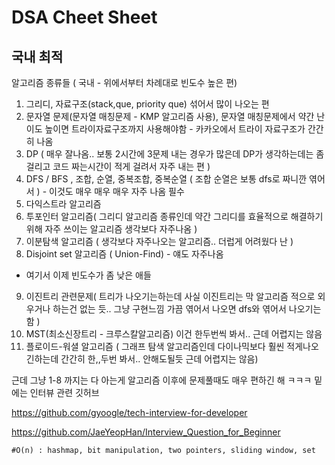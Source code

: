 # DSA Cheet Sheet

<h2>국내 최적</h2>

알고리즘 종류들 ( 국내 - 위에서부터 차례대로 빈도수 높은 편)
1. 그리디, 자료구조(stack,que, priority que) 섞어서 많이 나오는 편
2. 문자열 문제(문자열 매칭문제 - KMP 알고리즘 사용), 문자열 매칭문제에서 약간 난이도 높이면 트라이자료구조까지 사용해야함 - 카카오에서 트라이 자료구조가 간간히 나옴
3. DP ( 매우 잘나옴.. 보통 2시간에 3문제 내는 경우가 많은데 DP가 생각하는데는 좀 걸리고 코드 짜는시간이 적게 걸려서 자주 내는 편 )
4. DFS / BFS , 조합, 순열, 중복조합, 중복순열 ( 조합 순열은 보통 dfs로 짜니깐 엮어서 ) - 이것도 매우 매우 매우 자주 나옴 필수 
5. 다익스트라 알고리즘 
6. 투포인터 알고리즘( 그리디 알고리즘 종류인데 약간 그리디를 효율적으로 해결하기 위해 자주 쓰이는 알고리즘 생각보다 자주나옴 )
7. 이분탐색 알고리즘 ( 생각보다 자주나오는 알고리즘.. 더럽게 어려웠다 난 )
8. Disjoint set 알고리즘 ( Union-Find) - 얘도 자주나옴

+ 여기서 이제 빈도수가 좀 낮은 애들
9. 이진트리 관련문제( 트리가 나오기는하는데 사실 이진트리는 막 알고리즘 적으로 외우거나 하는건 없는 듯.. 그냥 구현느낌 가끔 엮어서 나오면 dfs와 엮어서 나오기는 함 )
10. MST(최소신장트리 - 크루스칼알고리즘) 이건 한두번씩 봐서.. 근데 어렵지는 않음 
11. 플로이드-워셜 알고리즘 ( 그래프 탐색 알고리즘인데 다이나믹보다 훨씬 적게나오긴하는데 간간히 한,,두번 봐서.. 안해도될듯 근데 어렵지는 않음)

근데 그냥 1-8 까지는 다 아는게 알고리즘 이후에 문제풀때도 매우 편하긴 해 ㅋㅋㅋ 밑에는 인터뷰 관련 깃허브 

https://github.com/gyoogle/tech-interview-for-developer

https://github.com/JaeYeopHan/Interview_Question_for_Beginner



    #O(n) : hashmap, bit manipulation, two pointers, sliding window, set